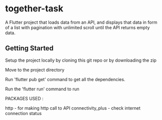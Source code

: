 # together-task

A Flutter project that loads data from an API, and displays that data in form of a list with pagination with unlimited scroll until the API returns empty data.

## Getting Started

Setup the project locally by cloning this git repo or by downloading the zip

Move to the project directory

Run 'flutter pub get' command to get all the dependencies.

Run the 'flutter run' command to run

PACKAGES USED :

http - for making http call to API
connectivity_plus - check internet connection status
